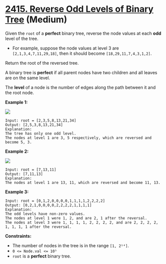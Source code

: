 # [2415. Reverse Odd Levels of Binary Tree][link] (Medium)

[link]: https://leetcode.com/problems/reverse-odd-levels-of-binary-tree/

Given the `root` of a **perfect** binary tree, reverse the node values at each **odd** level of the
tree.

- For example, suppose the node values at level 3 are `[2,1,3,4,7,11,29,18]`, then it should become
`[18,29,11,7,4,3,1,2]`.

Return the root of the reversed tree.

A binary tree is **perfect** if all parent nodes have two children and all leaves are on the same
level.

The **level** of a node is the number of edges along the path between it and the root node.

**Example 1:**

![](https://assets.leetcode.com/uploads/2022/07/28/first_case1.png)

```
Input: root = [2,3,5,8,13,21,34]
Output: [2,5,3,8,13,21,34]
Explanation:
The tree has only one odd level.
The nodes at level 1 are 3, 5 respectively, which are reversed and become 5, 3.
```

**Example 2:**

![](https://assets.leetcode.com/uploads/2022/07/28/second_case3.png)

```
Input: root = [7,13,11]
Output: [7,11,13]
Explanation:
The nodes at level 1 are 13, 11, which are reversed and become 11, 13.
```

**Example 3:**

```
Input: root = [0,1,2,0,0,0,0,1,1,1,1,2,2,2,2]
Output: [0,2,1,0,0,0,0,2,2,2,2,1,1,1,1]
Explanation:
The odd levels have non-zero values.
The nodes at level 1 were 1, 2, and are 2, 1 after the reversal.
The nodes at level 3 were 1, 1, 1, 1, 2, 2, 2, 2, and are 2, 2, 2, 2, 1, 1, 1, 1 after the reversal.
```

**Constraints:**

- The number of nodes in the tree is in the range `[1, 2¹⁴]`.
- `0 <= Node.val <= 10⁵`
- `root` is a **perfect** binary tree.

